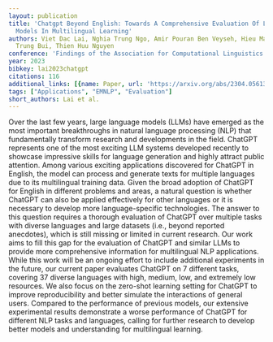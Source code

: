 ```yaml
---
layout: publication
title: 'Chatgpt Beyond English: Towards A Comprehensive Evaluation Of Large Language
  Models In Multilingual Learning'
authors: Viet Dac Lai, Nghia Trung Ngo, Amir Pouran Ben Veyseh, Hieu Man, Franck Dernoncourt,
  Trung Bui, Thien Huu Nguyen
conference: 'Findings of the Association for Computational Linguistics: EMNLP 2023'
year: 2023
bibkey: lai2023chatgpt
citations: 116
additional_links: [{name: Paper, url: 'https://arxiv.org/abs/2304.05613'}]
tags: ["Applications", "EMNLP", "Evaluation"]
short_authors: Lai et al.
---
```

Over the last few years, large language models (LLMs) have emerged as the
most important breakthroughs in natural language processing (NLP) that
fundamentally transform research and developments in the field. ChatGPT
represents one of the most exciting LLM systems developed recently to showcase
impressive skills for language generation and highly attract public attention.
Among various exciting applications discovered for ChatGPT in English, the
model can process and generate texts for multiple languages due to its
multilingual training data. Given the broad adoption of ChatGPT for English in
different problems and areas, a natural question is whether ChatGPT can also be
applied effectively for other languages or it is necessary to develop more
language-specific technologies. The answer to this question requires a thorough
evaluation of ChatGPT over multiple tasks with diverse languages and large
datasets (i.e., beyond reported anecdotes), which is still missing or limited
in current research. Our work aims to fill this gap for the evaluation of
ChatGPT and similar LLMs to provide more comprehensive information for
multilingual NLP applications. While this work will be an ongoing effort to
include additional experiments in the future, our current paper evaluates
ChatGPT on 7 different tasks, covering 37 diverse languages with high, medium,
low, and extremely low resources. We also focus on the zero-shot learning
setting for ChatGPT to improve reproducibility and better simulate the
interactions of general users. Compared to the performance of previous models,
our extensive experimental results demonstrate a worse performance of ChatGPT
for different NLP tasks and languages, calling for further research to develop
better models and understanding for multilingual learning.